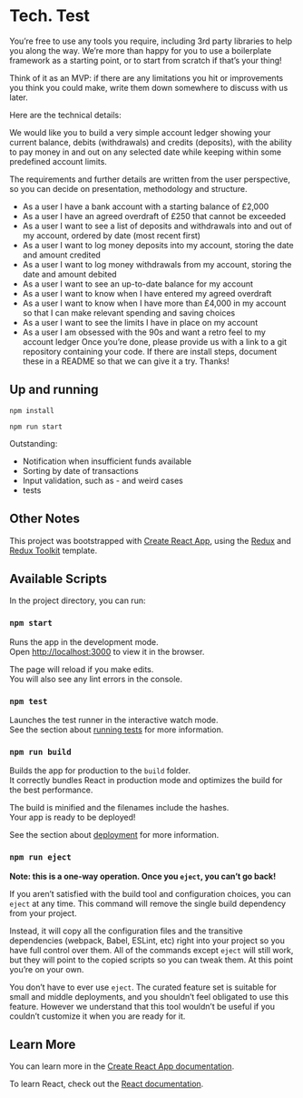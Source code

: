 # Tech. Test

You’re free to use any tools you require, including 3rd party libraries to help you along the way. We’re
more than happy for you to use a boilerplate framework as a starting point, or to start from
scratch if that’s your thing!

Think of it as an MVP: if there are any limitations you hit or improvements you think you
could make, write them down somewhere to discuss with us later.

Here are the technical details:

We would like you to build a very simple account ledger showing your current balance,
debits (withdrawals) and credits (deposits), with the ability to pay money in and out on any
selected date while keeping within some predefined account limits.

The requirements and further details are written from the user perspective, so you can
decide on presentation, methodology and structure.

* As a user I have a bank account with a starting balance of £2,000
* As a user I have an agreed overdraft of £250 that cannot be exceeded
* As a user I want to see a list of deposits and withdrawals into and out of my account,
   ordered by date (most recent first)
* As a user I want to log money deposits into my account, storing the date and amount
   credited
* As a user I want to log money withdrawals from my account, storing the date and
   amount debited
* As a user I want to see an up-to-date balance for my account
* As a user I want to know when I have entered my agreed overdraft
* As a user I want to know when I have more than £4,000 in my account so that I can
   make relevant spending and saving choices
* As a user I want to see the limits I have in place on my account
* As a user I am obsessed with the 90s and want a retro feel to my account ledger
    Once you’re done, please provide us with a link to a git repository containing your code. If
    there are install steps, document these in a README so that we can give it a try.
    Thanks!

## Up and running

```npm install```

```npm run start```

Outstanding:

- Notification when insufficient funds available
- Sorting by date of transactions
- Input validation, such as - and weird cases
- tests


## Other Notes

This project was bootstrapped with [Create React App](https://github.com/facebook/create-react-app), using the [Redux](https://redux.js.org/) and [Redux Toolkit](https://redux-toolkit.js.org/) template.

## Available Scripts

In the project directory, you can run:

### `npm start`

Runs the app in the development mode.<br />
Open [http://localhost:3000](http://localhost:3000) to view it in the browser.

The page will reload if you make edits.<br />
You will also see any lint errors in the console.

### `npm test`

Launches the test runner in the interactive watch mode.<br />
See the section about [running tests](https://facebook.github.io/create-react-app/docs/running-tests) for more information.

### `npm run build`

Builds the app for production to the `build` folder.<br />
It correctly bundles React in production mode and optimizes the build for the best performance.

The build is minified and the filenames include the hashes.<br />
Your app is ready to be deployed!

See the section about [deployment](https://facebook.github.io/create-react-app/docs/deployment) for more information.

### `npm run eject`

**Note: this is a one-way operation. Once you `eject`, you can’t go back!**

If you aren’t satisfied with the build tool and configuration choices, you can `eject` at any time. This command will remove the single build dependency from your project.

Instead, it will copy all the configuration files and the transitive dependencies (webpack, Babel, ESLint, etc) right into your project so you have full control over them. All of the commands except `eject` will still work, but they will point to the copied scripts so you can tweak them. At this point you’re on your own.

You don’t have to ever use `eject`. The curated feature set is suitable for small and middle deployments, and you shouldn’t feel obligated to use this feature. However we understand that this tool wouldn’t be useful if you couldn’t customize it when you are ready for it.

## Learn More

You can learn more in the [Create React App documentation](https://facebook.github.io/create-react-app/docs/getting-started).

To learn React, check out the [React documentation](https://reactjs.org/).
